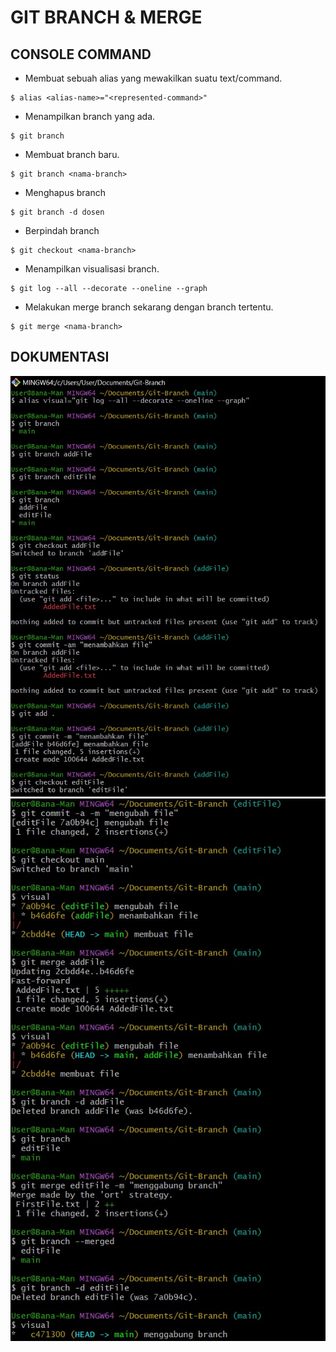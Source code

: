 # GIT BRANCH & MERGE
## CONSOLE COMMAND
- Membuat sebuah alias yang mewakilkan suatu text/command.
```
$ alias <alias-name>="<represented-command>"
```

- Menampilkan branch yang ada.
```
$ git branch
```

- Membuat branch baru.
```
$ git branch <nama-branch>
```

- Menghapus branch
```
$ git branch -d dosen
```

- Berpindah branch
```
$ git checkout <nama-branch>
```

- Menampilkan visualisasi branch.
```
$ git log --all --decorate --oneline --graph
```

- Melakukan merge branch sekarang dengan branch tertentu.
```
$ git merge <nama-branch>
```

## DOKUMENTASI
![](/Dokumentasi/Video6%20(1).jpg)
![](/Dokumentasi/Video6%20(2).jpg)